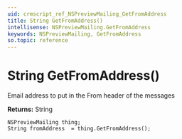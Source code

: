 ```yaml
---
uid: crmscript_ref_NSPreviewMailing_GetFromAddress
title: String GetFromAddress()
intellisense: NSPreviewMailing.GetFromAddress
keywords: NSPreviewMailing, GetFromAddress
so.topic: reference
---
```


# String GetFromAddress()

Email address to put in the From header of the messages

**Returns:** String

```crmscript
NSPreviewMailing thing;
String fromAddress  = thing.GetFromAddress();
```

